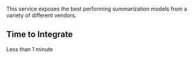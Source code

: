 This service exposes the best performing summarization models from a variety of different vendors.

## Time to Integrate

Less than 1 minute
